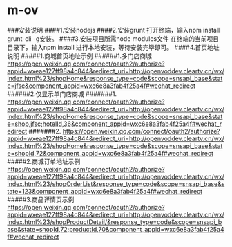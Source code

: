 # m-ov
###安装说明
####1.安装nodejs
####2.安装grunt
    打开终端，输入npm install grunt-cli -g安装。
####3.安装项目所需node modules文件
    在终端的当前项目目录下，输入npm install 进行本地安装，等待安装完毕即可。
####4.首页地址说明
#####1.商城首页地址示例
######1.多门店商城
	https://open.weixin.qq.com/connect/oauth2/authorize?appid=wxeae127ff98a4c844&redirect_uri=http://openvoddev.cleartv.cn/wx/index.html%23/shopHome&response_type=code&scope=snsapi_base&state=jfsc&component_appid=wxc6e8a3fab4f25a4f#wechat_redirect
######2.仅显示单门店商城
#######1.
	https://open.weixin.qq.com/connect/oauth2/authorize?appid=wxeae127ff98a4c844&redirect_uri=http://openvoddev.cleartv.cn/wx/index.html%23/shopHome&response_type=code&scope=snsapi_base&state=shop,jfsc;hotelId,36&component_appid=wxc6e8a3fab4f25a4f#wechat_redirect
#######2.
  https://open.weixin.qq.com/connect/oauth2/authorize?appid=wxeae127ff98a4c844&redirect_uri=http://openvoddev.cleartv.cn/wx/index.html%23/shopHome&response_type=code&scope=snsapi_base&state=shopId,72&component_appid=wxc6e8a3fab4f25a4f#wechat_redirect
#####2.商城订单地址示例
	https://open.weixin.qq.com/connect/oauth2/authorize?appid=wxeae127ff98a4c844&redirect_uri=http://openvoddev.cleartv.cn/wx/index.html%23/shopOrderList&response_type=code&scope=snsapi_base&state=123&component_appid=wxc6e8a3fab4f25a4f#wechat_redirect
#####3.商品详情页示例
    https://open.weixin.qq.com/connect/oauth2/authorize?appid=wxeae127ff98a4c844&redirect_uri=http://openvoddev.cleartv.cn/wx/index.html%23/shopProductDetail/&response_type=code&scope=snsapi_base&state=shopId,72;productId,70&component_appid=wxc6e8a3fab4f25a4f#wechat_redirect

